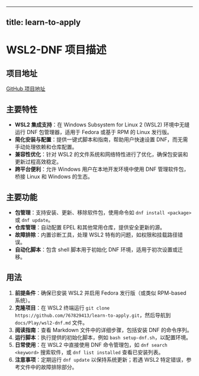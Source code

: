 
---
title: learn-to-apply
---

# WSL2-DNF 项目描述

## 项目地址
[GitHub 项目地址](https://github.com/767829413/learn-to-apply/blob/main/docs/Play/wsl2-dnf.md)

## 主要特性
- **WSL2 集成支持**：在 Windows Subsystem for Linux 2 (WSL2) 环境中无缝运行 DNF 包管理器，适用于 Fedora 或基于 RPM 的 Linux 发行版。
- **简化安装与配置**：提供一键式脚本和指南，帮助用户快速设置 DNF，而无需手动处理依赖和仓库配置。
- **兼容性优化**：针对 WSL2 的文件系统和网络特性进行了优化，确保包安装和更新过程高效稳定。
- **跨平台便利**：允许 Windows 用户在本地开发环境中使用 DNF 管理软件包，桥接 Linux 和 Windows 的生态。

## 主要功能
- **包管理**：支持安装、更新、移除软件包，使用命令如 `dnf install <package>` 或 `dnf update`。
- **仓库管理**：自动配置 EPEL 和其他常用仓库，提供安全更新的源。
- **故障排除**：内置诊断工具，处理 WSL2 特有的问题，如权限和挂载路径错误。
- **自动化脚本**：包含 shell 脚本用于初始化 DNF 环境，适用于初次设置或迁移。

## 用法
1. **前提条件**：确保已安装 WSL2 并启用 Fedora 发行版（或类似 RPM-based 系统）。
2. **克隆项目**：在 WSL2 终端运行 `git clone https://github.com/767829413/learn-to-apply.git`，然后导航到 `docs/Play/wsl2-dnf.md` 文件。
3. **阅读指南**：查看 Markdown 文件中的详细步骤，包括安装 DNF 的命令序列。
4. **运行脚本**：执行提供的初始化脚本，例如 `bash setup-dnf.sh`，以配置环境。
5. **日常使用**：在 WSL2 中直接使用 DNF 命令管理包，如 `dnf search <keyword>` 搜索软件，或 `dnf list installed` 查看已安装列表。
6. **注意事项**：定期运行 `dnf update` 以保持系统更新；若遇 WSL2 特定错误，参考文件中的故障排除部分。